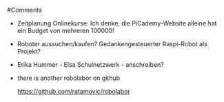 #Comments

* Zeitplanung Onlinekurse: Ich denke, die PiCademy-Website alleine hat ein Budget von mehreren 100000!

* Roboter aussuchen/kaufen? Gedankengesteuerter Raspi-Robot als Projekt?

* Erika Hummer - Elsa Schulnetzwerk - anschreiben?

* there is another robolabor on github
    
    https://github.com/ratamovic/robolabor
